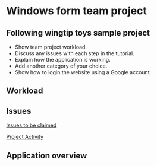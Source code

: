 # Windows form team project
## Following wingtip toys sample project

* Show team project workload.
* Discuss any issues with each step in the tutorial.
* Explain how the application is working.
* Add another category of your choice.
* Show how to login the website using a Google account.

## Workload

## Issues
[Issues to be claimed](https://github.com/sellnat77/dotNetWinFormProject/issues?q=is%3Aopen+is%3Aissue+label%3A%22help+wanted%22)

[Project Activity](https://github.com/sellnat77/dotNetWinFormProject/graphs/contributors)

## Application overview
